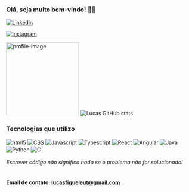 ### Olá, seja muito bem-vindo! 👨‍💻

[![Linkedin](https://img.shields.io/badge/LinkedIn-0077B5?style=for-the-badge&logo=linkedin&logoColor=white)](https://www.linkedin.com/public-profile/settings?lipi=urn%3Ali%3Apage%3Ad_flagship3_profile_self_edit_contact-info%3BPLFP2ThtS2%2BuCp9y5mFqLw%3D%3D)

[![Instagram](https://img.shields.io/badge/Instagram-E4405F?style=for-the-badge&logo=instagram&logoColor=white)](https://www.instagram.com/lucas_eleuteri0/)

<img alt="profile-image" width="195" height="195" src="https://user-images.githubusercontent.com/100170505/217152745-909650d3-11f0-4221-a019-b6d381fd34da.gif"></img>
![Lucas GitHub stats](https://github-readme-stats.vercel.app/api?username=LucasFigueired0&show_icons=true&theme=dark)

### Tecnologias que utilizo

<div style="display: inline_block">
    <img align="center" alt="html5" src="https://img.shields.io/badge/HTML5-E34F26?style=for-the-badge&logo=html5&logoColor=white"></img>
    <img align="center" alt="CSS" src="https://img.shields.io/badge/CSS-239120?&style=for-the-badge&logo=css3&logoColor=white"></img>
    <img align="center" alt="Javascript" src="https://img.shields.io/badge/JavaScript-323330?style=for-the-badge&logo=javascript&logoColor=F7DF1E"></img>
    <img align="center" alt="Typescript" src="https://img.shields.io/badge/TypeScript-007ACC?style=for-the-badge&logo=typescript&logoColor=white"></img>
    <img align="center" alt="React" src="https://img.shields.io/badge/React-20232A?style=for-the-badge&logo=react&logoColor=61DAFB"></img>
    <img align="center" alt="Angular" src="https://img.shields.io/badge/Angular-DD0031?style=for-the-badge&logo=angular&logoColor=white"></img>
    <img align="center" alt="Java" src="https://img.shields.io/badge/Java-ED8B00?style=for-the-badge&logo=java&logoColor=white"></img>
    <img align="center" alt="Python" src="https://img.shields.io/badge/Python-3776AB?style=for-the-badge&logo=python&logoColor=white"></img>
    <img align="center" alt="C" src="https://img.shields.io/badge/C-00599C?style=for-the-badge&logo=c&logoColor=white"></img>
</div>
<br />

<div><em>Escrever código não significa nada se o problema não for solucionado!</em> </div>

<br>

#### Email de contato: lucasfigueleut@gmail.com
